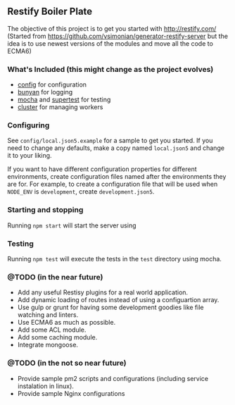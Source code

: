 ## Restify Boiler Plate

The objective of this project is to get you started with http://restify.com/ 
(Started from https://github.com/vsimonian/generator-restify-server but the idea is to 
use newest versions of the modules and move all the code to ECMA6)

### What's Included (this might change as the project evolves)

- [config](https://github.com/lorenwest/node-config) for configuration
- [bunyan](https://github.com/trentm/node-bunyan) for logging
- [mocha](http://visionmedia.github.io/mocha/) and [supertest](
  https://github.com/visionmedia/supertest) for testing
- [cluster](http://nodejs.org/docs/latest/api/cluster.html) for managing workers

### Configuring
See `config/local.json5.example` for a sample to get you started. If you need to
change any defaults, make a copy named `local.json5` and change it to your
liking.

If you want to have different configuration properties for different
environments, create configuration files named after the environments they are
for. For example, to create a configuration file that will be used when
`NODE_ENV` is `development`, create `development.json5`.

### Starting and stopping

Running `npm start` will start the server using

### Testing

Running `npm test` will execute the tests in the `test` directory using mocha.

### @TODO (in the near future)
- Add any useful Restisy plugins for a real world application.
- Add dynamic loading of routes instead of using a configuartion array.
- Use gulp or grunt for having some development goodies like file watching and linters.
- Use ECMA6 as much as possible.
- Add some ACL module. 
- Add some caching module.
- Integrate mongoose.
 
### @TODO (in the not so near future)
- Provide sample pm2 scripts and configurations (including service instalation in linux).
- Provide sample Nginx configurations
